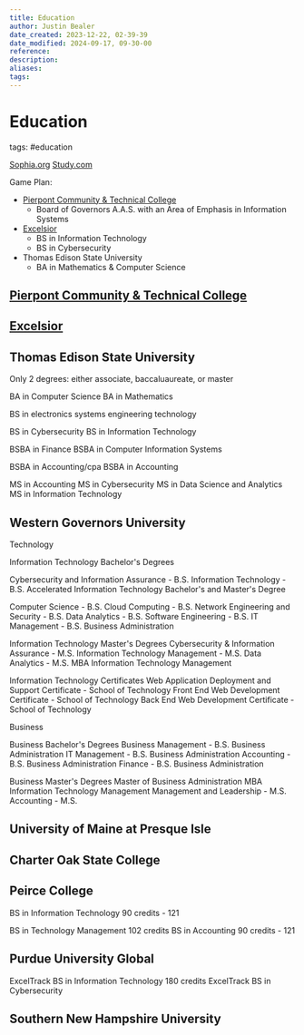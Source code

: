 ```yaml
---
title: Education
author: Justin Bealer
date_created: 2023-12-22, 02-39-39
date_modified: 2024-09-17, 09-30-00
reference: 
description: 
aliases: 
tags: 
---
```

# Education

tags: #education

[Sophia.org](sophiaorg.md)
[Study.com](studycom.md)

Game Plan:

* [Pierpont Community & Technical College](./pierpontCnTC.md)
  * Board of Governors A.A.S. with an Area of Emphasis in Information Systems
* [Excelsior](./excelsior.md)
  * BS in Information Technology
  * BS in Cybersecurity
* Thomas Edison State University
  * BA in Mathematics & Computer Science

## [Pierpont Community & Technical College](./pierpontCnTC.md)

## [Excelsior](./excelsior.md)

## Thomas Edison State University

Only 2 degrees: either associate, baccaluaureate, or master

  BA in Computer Science
  BA in Mathematics

  BS in electronics systems engineering technology

  BS in Cybersecurity
  BS in Information Technology

  BSBA in Finance
  BSBA in Computer Information Systems

  BSBA in Accounting/cpa
  BSBA in Accounting

  MS in Accounting
  MS in Cybersecurity
  MS in Data Science and Analytics
  MS in Information Technology

## Western Governors University

Technology

Information Technology Bachelor's Degrees

Cybersecurity and Information Assurance - B.S.
Information Technology - B.S.
  Accelerated Information Technology Bachelor's and Master's Degree

Computer Science - B.S.
Cloud Computing - B.S.
Network Engineering and Security - B.S.
Data Analytics - B.S.
Software Engineering - B.S.
IT Management - B.S. Business Administration

Information Technology Master's Degrees
Cybersecurity & Information Assurance - M.S.
Information Technology Management - M.S.
Data Analytics - M.S.
MBA Information Technology Management

Information Technology Certificates
Web Application Deployment and Support Certificate - School of Technology
Front End Web Development Certificate - School of Technology
Back End Web Development Certificate - School of Technology

Business

Business Bachelor's Degrees
Business Management - B.S. Business Administration
IT Management - B.S. Business Administration
Accounting  - B.S. Business Administration
Finance  - B.S. Business Administration

Business Master's Degrees
Master of Business Administration
MBA Information Technology Management
Management and Leadership - M.S.
Accounting - M.S.

## University of Maine at Presque Isle

## Charter Oak State College

## Peirce College

  BS in Information Technology
    90 credits - 121

  BS in Technology Management
    102 credits
  BS in Accounting
    90 credits - 121

## Purdue University Global

  ExcelTrack BS in Information Technology
    180 credits
  ExcelTrack BS in Cybersecurity

## Southern New Hampshire University
